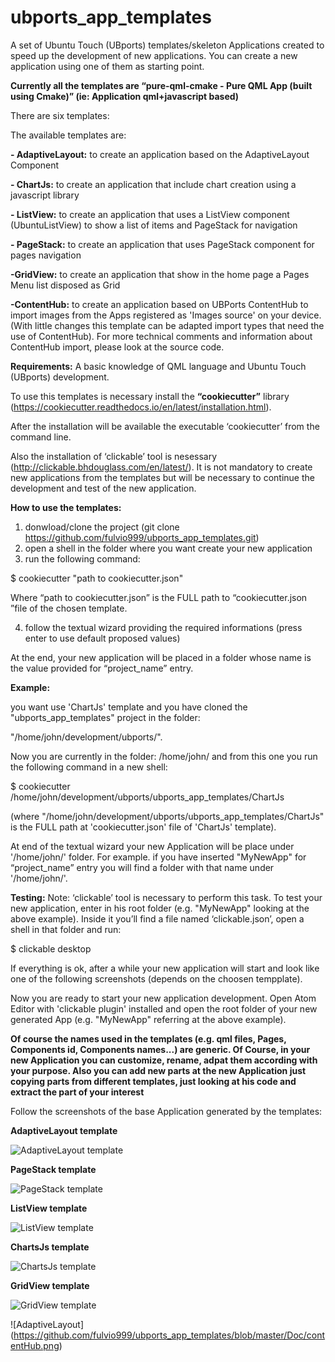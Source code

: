 # ubports_app_templates

A set of Ubuntu Touch (UBports) templates/skeleton Applications created to speed up the development of new applications.
You can create a new application using one of them as starting point.

**Currently all the templates are “pure-qml-cmake - Pure QML App (built using Cmake)” 
(ie: Application qml+javascript based)**


There are six templates: 

The available templates are:

**- AdaptiveLayout:** to create an application based on the AdaptiveLayout Component

**- ChartJs:** to create an application that include chart creation using a javascript library

**- ListView:** to create an application that uses a ListView component (UbuntuListView) to show a list of items and PageStack for navigation

**- PageStack:**  to create an application that uses PageStack component for pages navigation

**-GridView:** to create an application that show in the home page a Pages Menu list disposed as Grid

**-ContentHub:** to create an application based on UBPorts ContentHub to import images from the Apps registered as 'Images source' on your device.
(With little changes this template can be adapted import types that need the use of ContentHub).
For more technical comments and information about ContentHub import, please look at the source code.


**Requirements:**
A basic knowledge of QML language and Ubuntu Touch (UBports) development.


To use this templates is necessary install the **“cookiecutter”** library (https://cookiecutter.readthedocs.io/en/latest/installation.html).

After the installation will be available the executable ‘cookiecutter’ from the command line.

Also the  installation of ‘clickable’  tool is nesessary (http://clickable.bhdouglass.com/en/latest/).
It is not mandatory to create new applications from the templates but will be necessary to continue the development and test of the new application.

**How to use the templates:**
1) donwload/clone the project (git clone https://github.com/fulvio999/ubports_app_templates.git)
2) open a shell in the folder where you want create your new application
3) run the following command:

$ cookiecutter "path to cookiecutter.json"

Where “path to cookiecutter.json” is the FULL path to “cookiecutter.json ”file of the chosen template.

4) follow the textual wizard providing the required informations (press enter to use default proposed values)

At the end, your new application will be placed in a folder whose name is the value provided for “project_name” entry.


**Example:** 

you want use 'ChartJs' template and you have cloned the "ubports_app_templates" project in the folder:

"/home/john/development/ubports/".


Now you are currently in the folder: /home/john/  and from this one you run the following command in a new shell: 

$ cookiecutter /home/john/development/ubports/ubports_app_templates/ChartJs

(where "/home/john/development/ubports/ubports_app_templates/ChartJs"  is the FULL path at 'cookiecutter.json' file of 'ChartJs' template).

At end of the textual wizard your new Application will be place under '/home/john/' folder.
For example. if you have inserted "MyNewApp" for “project_name” entry you will find a folder with that name under '/home/john/'.


**Testing:**
Note: ‘clickable’ tool is necessary to perform this task.
To test your new application, enter in his root folder (e.g. "MyNewApp" looking at the above example). 
Inside it you’ll find a file named ‘clickable.json’, open a shell in that folder and run:

$ clickable desktop

If everything is ok, after a while your new application will start and look like one of the following screenshots (depends on the choosen tempplate).

Now you are ready to start your new application development. Open Atom Editor with 'clickable plugin' installed and open the root folder of your new generated App (e.g. "MyNewApp" referring at the above example).

**Of course the names used in the templates (e.g. qml files, Pages, Components id, Components names...) are generic. 
Of Course, in your new Application you can customize, rename, adpat them according with your purpose. 
Also you can add new parts at the new Application just copying parts from different templates, just looking at his code and extract the part of your interest**


Follow the screenshots of the base Application generated by the templates:

**AdaptiveLayout template**

![AdaptiveLayout template](https://github.com/fulvio999/ubports_app_templates/blob/master/Doc/AdaptiveLayout.png)

**PageStack template**

![PageStack template](https://github.com/fulvio999/ubports_app_templates/blob/master/Doc/PageStackTemplate.png)

**ListView template**

![ListView template](https://github.com/fulvio999/ubports_app_templates/blob/master/Doc/UbuntuListView.png)

**ChartsJs template**

![ChartsJs template](https://github.com/fulvio999/ubports_app_templates/blob/master/Doc/chartsTemplate.png)

**GridView template**

![GridView template](https://github.com/fulvio999/ubports_app_templates/blob/master/Doc/GridView.png)

![AdaptiveLayout] (https://github.com/fulvio999/ubports_app_templates/blob/master/Doc/contentHub.png)

